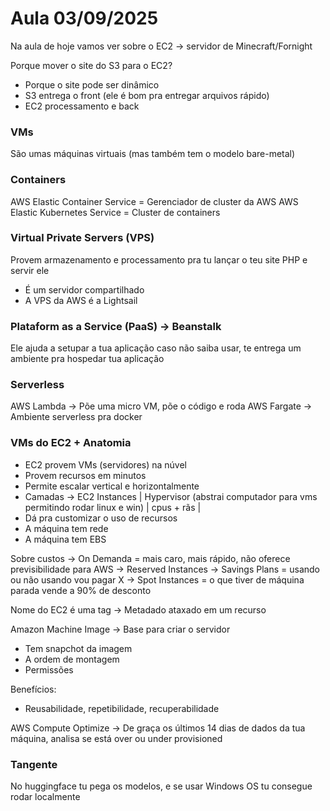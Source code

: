 # Aula 03/09/2025

Na aula de hoje vamos ver sobre o EC2 -> servidor de Minecraft/Fornight

Porque mover o site do S3 para o EC2?
- Porque o site pode ser dinâmico
- S3 entrega o front (ele é bom pra entregar arquivos rápido)
- EC2 processamento e back

### VMs 

São umas máquinas virtuais (mas também tem o modelo bare-metal)

### Containers

AWS Elastic Container Service = Gerenciador de cluster da AWS
AWS Elastic Kubernetes Service = Cluster de containers


### Virtual Private Servers (VPS)

Provem armazenamento e processamento pra tu lançar o teu site PHP e servir ele
- É um servidor compartilhado
- A VPS da AWS é a Lightsail

### Plataform as a Service (PaaS) -> Beanstalk

Ele ajuda a setupar a tua aplicação caso não saiba usar, te entrega um ambiente pra hospedar tua aplicação

### Serverless

AWS Lambda -> Põe uma micro VM, põe o código e roda
AWS Fargate -> Ambiente serverless pra docker

###  VMs do EC2 + Anatomia

- EC2 provem VMs (servidores) na núvel
- Provem recursos em minutos
- Permite escalar vertical e horizontalmente
- Camadas -> EC2 Instances | Hypervisor (abstrai computador para vms permitindo rodar linux e win) | cpus + rãs |
- Dá pra customizar o uso de recursos
- A máquina tem rede
- A máquina tem EBS

Sobre custos
-> On Demanda = mais caro, mais rápido, não oferece previsibilidade para AWS
-> Reserved Instances 
-> Savings Plans = usando ou não usando vou pagar X
-> Spot Instances = o que tiver de máquina parada vende a 90% de desconto

Nome do EC2 é uma tag -> Metadado ataxado em um recurso

Amazon Machine Image -> Base para criar o servidor
- Tem snapchot da imagem
- A ordem de montagem
- Permissões

Benefícios:
- Reusabilidade, repetibilidade, recuperabilidade

AWS Compute Optimize -> De graça os últimos 14 dias de dados da tua máquina, analisa se está over ou under provisioned

### Tangente 

No huggingface tu pega os modelos, e se usar Windows OS tu consegue rodar localmente